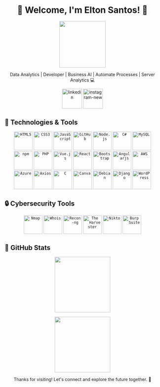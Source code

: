 <h1 align="center">🌌 Welcome, I'm Elton Santos! 🚀</h1>

<p align="center">
  <img
    src="https://media.giphy.com/media/hvRJCLFzcasrR4ia7z/giphy.gif"
    width="150px"
  />
</p>

<p align="center">
  Data Analytics | Developer | Business AI | Automate Processes | Server Analytics 💻
</p>

<p align="center">
  <a href="https://www.linkedin.com/in/elton-santos-br/" target="_blank">
    <img
      width="64"
      height="64"
      src="https://img.icons8.com/nolan/64/linkedin.png"
      alt="linkedin"
  /></a>

  <a href="https://www.instagram.com/ellton_santtoss/" target="_blank">
    <img
      width="64"
      height="64"
      src="https://img.icons8.com/nolan/64/instagram-new.png"
      alt="instagram-new"
  /></a>
</p>

## 🚀 Technologies & Tools

<p align="center">
  <code><img width="60px" src="https://cdn.jsdelivr.net/gh/devicons/devicon/icons/html5/html5-original-wordmark.svg" title="HTML5" /></code>
  <code><img width="60px" src="https://cdn.jsdelivr.net/gh/devicons/devicon/icons/css3/css3-original-wordmark.svg" title="CSS3" /></code>
  <code><img width="60px" src="https://cdn.jsdelivr.net/gh/devicons/devicon/icons/javascript/javascript-original.svg" title="JavaScript" /></code>
  <code><img width="60px" src="https://cdn.jsdelivr.net/gh/devicons/devicon/icons/github/github-original.svg" title="GitHub" /></code>
  <code><img width="60px" src="https://cdn.jsdelivr.net/gh/devicons/devicon/icons/nodejs/nodejs-original.svg" title="Node.js" /></code>
  <code><img width="60px" src="https://cdn.jsdelivr.net/gh/devicons/devicon/icons/csharp/csharp-original.svg" title="C#" /></code>
  <code><img width="60px" src="https://cdn.jsdelivr.net/gh/devicons/devicon/icons/mysql/mysql-original.svg" title="MySQL" /></code>
  <code><img width="60px" src="https://cdn.jsdelivr.net/gh/devicons/devicon/icons/npm/npm-original-wordmark.svg" title="npm" /></code>
  <code><img width="60px" src="https://cdn.jsdelivr.net/gh/devicons/devicon/icons/php/php-original.svg" title="PHP" /></code>
  <code><img width="60px" src="https://cdn.jsdelivr.net/gh/devicons/devicon/icons/vuejs/vuejs-original.svg" title="Vue.js" /></code>
  <code><img width="60px" src="https://cdn.jsdelivr.net/gh/devicons/devicon/icons/react/react-original.svg" title="React" /></code>
  <code><img width="60px" src="https://cdn.jsdelivr.net/gh/devicons/devicon/icons/bootstrap/bootstrap-original.svg" title="Bootstrap" /></code>
  <code><img width="60px" src="https://cdn.jsdelivr.net/gh/devicons/devicon/icons/angularjs/angularjs-original.svg" title="Angularjs" /></code>
  <code><img width="60px" src="https://cdn.jsdelivr.net/gh/devicons/devicon/icons/amazonwebservices/amazonwebservices-original-wordmark.svg" title="AWS" /></code>
  <code><img width="60px" src="https://cdn.jsdelivr.net/gh/devicons/devicon/icons/azure/azure-original.svg" title="Azure" /></code>
  <code><img width="60px" src="https://cdn.jsdelivr.net/gh/devicons/devicon/icons/axios/axios-plain-wordmark.svg" title="Axios" /></code>
  <code><img width="60px" src="https://cdn.jsdelivr.net/gh/devicons/devicon/icons/c/c-original.svg" title="C" /></code>
  <code><img width="60px" src="https://cdn.jsdelivr.net/gh/devicons/devicon/icons/canva/canva-original.svg" title="Canva" /></code>
  <code><img width="60px" src="https://cdn.jsdelivr.net/gh/devicons/devicon/icons/debian/debian-original.svg" title="Debian" /></code>
  <code><img width="60px" src="https://cdn.jsdelivr.net/gh/devicons/devicon/icons/django/django-plain-wordmark.svg" title="Django" /></code>
  <code><img width="60px" src="https://cdn.jsdelivr.net/gh/devicons/devicon/icons/wordpress/wordpress-original.svg" title="WordPress" /></code>
</p>

## 🔒 Cybersecurity Tools

<p align="center">
  <code><img width="60px" src="https://nmap.org/images/sitelogo-nmap.svg" title="Nmap" /></code>
  <code><img width="60px" src="https://www.kali.org/images/kali-tools-icon-missing.svg" title="Whois" /></code>
  <code><img width="60px" src="https://www.kali.org/tools/recon-ng/images/recon-ng-logo.svg" title="Recon-ng" /></code>
  <code><img width="60px" src="https://www.kali.org/tools/theharvester/images/theharvester-logo.svg" title="The Harvester" /></code>
  <code><img width="60px" src="https://www.kali.org/tools/nikto/images/nikto-logo.svg" title="Nikto" /></code>
  <code><img width="60px" src="https://www.kali.org/tools/burpsuite/images/burpsuite-logo.svg" title="Burp Suite" /></code>
</p>

## 🌟 GitHub Stats

<p align="center">
  <img
    height="180em"
    src="https://github-readme-stats-eight-theta.vercel.app/api?username=EltonSA&show_icons=true&theme=algolia&include_all_commits=true&count_private=true"
  />
</p>

<p align="center">
  <img
    height="180em"
    src="https://github-readme-stats-eight-theta.vercel.app/api/top-langs/?username=EltonSA&layout=compact&langs_count=8&theme=algolia"
  />
</p>

<p align="center">
  Thanks for visiting! Let's connect and explore the future together. 🌟
</p>
